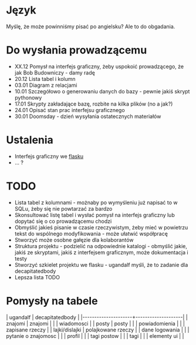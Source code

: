 # Język
Myślę, że może powinniśmy pisać po angielsku? Ale to do obgadania.

# Do wysłania prowadzącemu
- XX.12	Pomysł na interfejs graficzny, żeby uspokoić prowadzącego, że jak Bob Budowniczy - damy radę
- 20.12	Lista tabel i kolumn
- 03.01	Diagram z relacjami
- 10.01	Szczegółowo o generowaniu danych do bazy - pewnie jakiś skrypt pythonowy
- 17.01	Skrypty  zakładające bazę, rozbite na kilka plików (no a jak?)
- 24.01	Opisać stan prac interfejsu graficznego
- 30.01 	Doomsday - dzień wysyłania ostatecznych materiałów

# Ustalenia
- Interfejs graficzny we [flasku](https://www.youtube.com/watch?v=-FWuNnCe73g&t=314s)
- ... ?

# TODO
- Lista tabel z kolumnami - możnaby po wymyśleniu już napisać to w SQLu, żeby się nie powtarzać za bardzo
- Skonsultować listę tabel i wysłać pomysł na interfejs graficzny lub dopytać się o co prowadzącemu chodzi
- Obmyślić jakieś pisanie w czasie rzeczywistym, żeby mieć w powietrzu tekst do wspólnego modyfikowania - może ułatwić współpracę
- Stworzyć może osobne gałęzie dla kolaborantów
- Struktura projektu - podzielić na odpowiednie katalogi - obmyślić jakie, jakiś ze skryptami, jakiś z interfejsem graficznym, może dokumentacja i testy
- Stworzyć szkielet projektu we flasku - ugandalf myśli, że to zadanie dla decapitatedbody
- Lepsza lista TODO

# Pomysły na tabele

| ugandalf            | decapitatedbody    |
|---------------------+--------------------|
| znajomi             | znajomi            |
|                     | wiadomosci         |
| posty               | posty              |
|                     | powiadomienia      |
|                     | zapisane rzeczy    |
| lajki/dislajki      | polajkowane rzeczy |
| dane logowania      |                    |
| pytanie o znajomosc |                    |
| profil              |                    |
| tagi postow         |                    |
| tagi                |                    |
| elementy ui         |                    |


